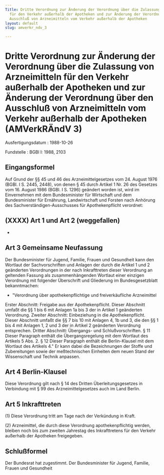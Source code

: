 ```yaml
---
Title: Dritte Verordnung zur Änderung der Verordnung über die Zulassung von Arzneimitteln
  für den Verkehr außerhalb der Apotheken und zur Änderung der Verordnung über den
  Ausschluß von Arzneimitteln vom Verkehr außerhalb der Apotheken
layout: default
slug: amverkr_ndv_3

---
```


# Dritte Verordnung zur Änderung der Verordnung über die Zulassung von Arzneimitteln für den Verkehr außerhalb der Apotheken und zur Änderung der Verordnung über den Ausschluß von Arzneimitteln vom Verkehr außerhalb der Apotheken (AMVerkRÄndV 3)

Ausfertigungsdatum
:   1988-10-26

Fundstelle
:   BGBl I: 1988, 2103



## Eingangsformel

Auf Grund der §§ 45 und 46 des Arzneimittelgesetzes vom 24. August
1976 (BGBl. I S. 2445, 2448), von denen § 45 durch Artikel 1 Nr. 26
des Gesetzes vom 16. August 1986 (BGBl. I S. 1296) geändert worden
ist, wird im Einvernehmen mit dem Bundesminister für Wirtschaft und
dem Bundesminister für Ernährung, Landwirtschaft und Forsten nach
Anhörung des Sachverständigen-Ausschusses für Apothekenpflicht
verordnet:


## (XXXX) Art 1 und Art 2 (weggefallen)

-


## Art 3 Gemeinsame Neufassung

Der Bundesminister für Jugend, Familie, Frauen und Gesundheit kann den
Wortlaut der Sachvorschriften und Anlagen der durch die Artikel 1 und
2 geänderten Verordnungen in der nach Inkrafttreten dieser Verordnung
an geltenden Fassung als zusammenhängenden Wortlaut einer einzigen
Verordnung mit folgender Überschrift und Gliederung im
Bundesgesetzblatt bekanntmachen:

*   "Verordnung über apothekenpflichtige und freiverkäufliche Arzneimittel



Erster Abschnitt: Freigabe aus der Apothekenpflicht.
Dieser Abschnitt umfaßt die §§ 1 bis 6 mit Anlagen 1a bis 3 der in
Artikel 1 geänderten Verordnung.
Zweiter Abschnitt: Einbeziehung in die Apothekenpflicht.
Dieser Abschnitt umfaßt die §§ 7 bis 10 mit Anlagen 4, 1b und 3, die
den §§ 1 bis 4 mit Anlagen 1, 2 und 3 der in Artikel 2 geänderten
Verordnung entsprechen.
Dritter Abschnitt: Übergangs- und Schlußvorschriften.
§ 11
Dieser Paragraph enthält die Übergangsregelung mit dem Wortlaut des
Artikels 5 Abs. 2.
§ 12
Dieser Paragraph enthält die Berlin-Klausel mit dem Wortlaut des
Artikels 4."
Er kann dabei die Bezeichnungen der Stoffe und Zubereitungen sowie der
meßtechnischen Einheiten dem neuen Stand der Wissenschaft und Technik
anpassen.


## Art 4 Berlin-Klausel

Diese Verordnung gilt nach § 14 des Dritten Überleitungsgesetzes in
Verbindung mit § 99 des Arzneimittelgesetzes auch im Land Berlin.


## Art 5 Inkrafttreten

(1) Diese Verordnung tritt am Tage nach der Verkündung in Kraft.

(2) Arzneimittel, die durch diese Verordnung apothekenpflichtig
werden, bleiben noch bis zum zweiten Jahrestag des Inkrafttretens für
den Verkehr außerhalb der Apotheken freigegeben.


## Schlußformel

Der Bundesrat hat zugestimmt.
Der Bundesminister für Jugend, Familie, Frauen und Gesundheit

